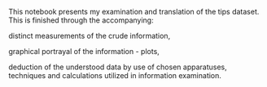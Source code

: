 This notebook presents my examination and translation of the tips dataset. This is finished through the accompanying:

distinct measurements of the crude information,

graphical portrayal of the information - plots,

deduction of the understood data by use of chosen apparatuses, techniques and calculations utilized in information examination.
